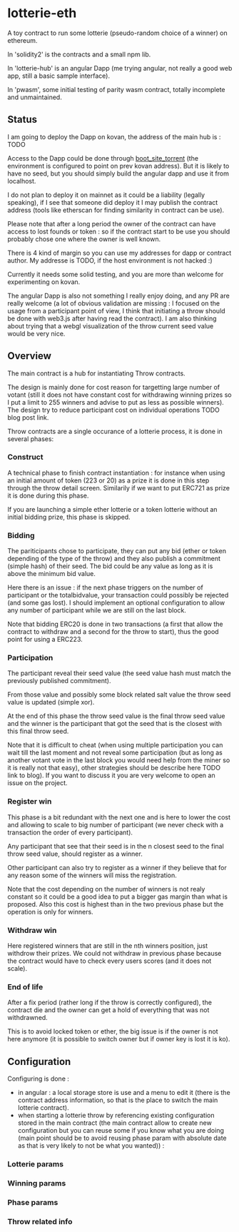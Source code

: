 
lotterie-eth
============

A toy contract to run some lotterie (pseudo-random choice of a winner) on ethereum.

In 'solidity2' is the contracts and a small npm lib.

In 'lotterie-hub' is an angular Dapp (me trying angular, not really a good web app, still a basic sample interface).

In 'pwasm', some initial testing of parity wasm contract, totally incomplete and unmaintained.

Status
------

I am going to deploy the Dapp on kovan, the address of the main hub is : TODO

Access to the Dapp could be done through [boot_site_torrent](https://cheme.github.io/boot_site_torrent/?8172f5d05cd813bdcc52377aa1cd8595b8456485d048fd9f8bcae0f7cc3ac72e&magnet:?xt=urn:btih:0636580de3f886de7a563d724ac9b80b20e8c1b0&dn=dist.zip&tr=udp%3A%2F%2Fexplodie.org%3A6969&tr=udp%3A%2F%2Ftracker.coppersurfer.tk%3A6969&tr=udp%3A%2F%2Ftracker.empire-js.us%3A1337&tr=udp%3A%2F%2Ftracker.leechers-paradise.org%3A6969&tr=udp%3A%2F%2Ftracker.opentrackr.org%3A1337&tr=wss%3A%2F%2Ftracker.btorrent.xyz&tr=wss%3A%2F%2Ftracker.fastcast.nz&tr=wss%3A%2F%2Ftracker.openwebtorrent.com) (the environment is configured to point on prev kovan address). But it is likely to have no seed, but you should simply build the angular dapp and use it from localhost.

I do not plan to deploy it on mainnet as it could be a liability (legally speaking), if I see that someone did deploy it I may publish the contract address (tools like etherscan for finding similarity in contract can be use).

Please note that after a long period the owner of the contract can have access to lost founds or token : so if the contract start to be use you should probably chose one where the owner is well known.

There is 4 kind of margin so you can use my addresses for dapp or contract author. My addresse is TODO, if the host environment is not hacked :)

Currently it needs some solid testing, and you are more than welcome for experimenting on kovan.

The angular Dapp is also not something I really enjoy doing, and any PR are really welcome (a lot of obvious validation are missing : I focused on the usage from a participant point of view, I think that initiating a throw should be done with web3.js after having read the contract).
I am also thinking about trying that a webgl visualization of the throw current seed value would be very nice.

Overview
--------

The main contract is a hub for instantiating Throw contracts.

The design is mainly done for cost reason for targetting large number of votant (still it does not have constant cost for withdrawing winning prizes  so I put a limit to 255 winners and advise to put as less as possible winners).
The design try to reduce participant cost on individual operations TODO blog post link.

Throw contracts are a single occurance of a lotterie process, it is done in several phases:

### Construct

A technical phase to finish contract instantiation : for instance when using an initial amount of token (223 or 20) as a prize it is done in this step through the throw detail screen. Similarily if we want to put ERC721 as prize it is done during this phase.

If you are launching a simple ether lotterie or a token lotterie without an initial bidding prize, this phase is skipped.

### Bidding

The pariticipants chose to participate, they can put any bid (ether or token depending of the type of the throw) and they also publish a commitment (simple hash) of their seed.
The bid could be any value as long as it is above the minimum bid value.

Here there is an issue : if the next phase triggers on the number of participant or the totalbidvalue, your transaction could possibly be rejected (and some gas lost). I should implement an optional configuration to allow any number of participant while we are still on the last block.

Note that bidding ERC20 is done in two transactions (a first that allow the contract to withdraw and a second for the throw to start), thus the good point for using a ERC223.

### Participation

The participant reveal their seed value (the seed value hash must match the previously published commitment).

From those value and possibly some block related salt value the throw seed value is updated (simple xor).

At the end of this phase the throw seed value is the final throw seed value and the winner is the participant that got the seed that is the closest with this final throw seed.

Note that it is difficult to cheat (when using multiple participation you can wait till the last moment and not reveal some participation (but as long as another votant vote in the last block you would need help from the miner so it is really not that easy), other strategies should be describe here TODO link to blog). If you want to discuss it you are very welcome to open an issue on the project.

### Register win

This phase is a bit redundant with the next one and is here to lower the cost and allowing to scale to big number of participant (we never check with a transaction the order of every participant).

Any participant that see that their seed is in the n closest seed to the final throw seed value, should register as a winner.

Other participant can also try to register as a winner if they believe that for any reason some of the winners will miss the registration.

Note that the cost depending on the number of winners is not realy constant so it could be a good idea to put a bigger gas margin than what is proposed. Also this cost is highest than in the two previous phase but the operation is only for winners.


### Withdraw win

Here registered winners that are still in the nth winners position, just withdrow their prizes.
We could not withdraw in previous phase because the contract would have to check every users scores (and it does not scale).

### End of life

After a fix period (rather long if the throw is correctly configured), the contract die and the owner can get a hold of everything that was not withdrawned.

This is to avoid locked token or ether, the big issue is if the owner is not here anymore (it is possible to switch owner but if owner key is lost it is ko).

Configuration
-------------

Configuring is done :
- in angular : a local storage store is use and a menu to edit it (there is the contract address information, so that is the place to switch the main lotterie contract).
- when starting a lotterie throw by referencing existing configuration stored in the main contract (the main contract allow to create new configuration but you can reuse some if you know what you are doing (main point should be to avoid reusing phase param with absolute date as that is very likely to not be what you wanted)) :

### Lotterie params

### Winning params

### Phase params

### Throw related info
